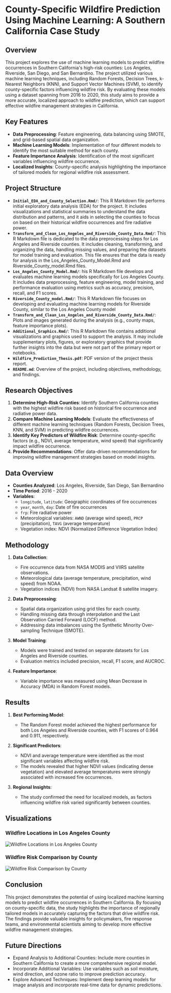 # County-Specific Wildfire Prediction Using Machine Learning: A Southern California Case Study

## Overview

This project explores the use of machine learning models to predict wildfire occurrences in Southern California's high-risk counties: Los Angeles, Riverside, San Diego, and San Bernardino. The project utilized various machine learning techniques, including Random Forests, Decision Trees, k-Nearest Neighbors (KNN), and Support Vector Machines (SVM), to identify county-specific factors influencing wildfire risk. By evaluating these models using a dataset spanning from 2016 to 2020, this study aims to provide a more accurate, localized approach to wildfire prediction, which can support effective wildfire management strategies in California.

## Key Features
- **Data Preprocessing**: Feature engineering, data balancing using SMOTE, and grid-based spatial data organization.
- **Machine Learning Models**: Implementation of four different models to identify the most suitable method for each county.
- **Feature Importance Analysis**: Identification of the most significant variables influencing wildfire occurrence.
- **Localized Insights**: County-specific analysis highlighting the importance of tailored models for regional wildfire risk assessment.

## Project Structure

- **`Initial_EDA_and_County_Selection.Rmd/`**: This R Markdown file performs initial exploratory data analysis (EDA) for the project. It includes visualizations and statistical summaries to understand the data distribution and patterns, and it aids in selecting the counties to focus on based on their historical wildfire occurrences and fire radiative power.
- **`Transform_and_Clean_Los_Angeles_and_Riverside_County_Data.Rmd/`**: This R Markdown file is dedicated to the data preprocessing steps for Los Angeles and Riverside counties. It includes cleaning, transforming, and organizing the data, handling missing values, and preparing the datasets for model training and evaluation. This file ensures that the data is ready for analysis in the Los_Angeles_County_Model.Rmd and Riverside_County_model.Rmd files.
- **`Los_Angeles_County_Model.Rmd/`**: his R Markdown file develops and evaluates machine learning models specifically for Los Angeles County. It includes data preprocessing, feature engineering, model training, and performance evaluation using metrics such as accuracy, precision, recall, and F1 scores.
- **`Riverside_County_model.Rmd/`**: This R Markdown file focuses on developing and evaluating machine learning models for Riverside County, similar to the Los Angeles County model
- **`Transform_and_Clean_Los_Angeles_and_Riverside_County_Data.Rmd/`**: Plots and images generated during the analysis (e.g., county maps, feature importance plots).
- **`Additional_Graphics.Rmd/`**: This R Markdown file contains additional visualizations and graphics used to support the analysis. It may include supplementary plots, figures, or exploratory graphics that provide further insights into the data but were not part of the primary report or notebooks.
- **`Wildfire_Prediction_Thesis.pdf`**: PDF version of the project thesis report.
- **`README.md`**: Overview of the project, including objectives, methodology, and findings.

## Research Objectives

1. **Determine High-Risk Counties**: Identify Southern California counties with the highest wildfire risk based on historical fire occurrence and radiative power data.
2. **Compare Machine Learning Models**: Evaluate the effectiveness of different machine learning techniques (Random Forests, Decision Trees, KNN, and SVM) in predicting wildfire occurrences.
3. **Identify Key Predictors of Wildfire Risk**: Determine county-specific factors (e.g., NDVI, average temperature, wind speed) that significantly impact wildfire occurrence.
4. **Provide Recommendations**: Offer data-driven recommendations for improving wildfire management strategies based on model insights.

## Data Overview

- **Counties Analyzed**: Los Angeles, Riverside, San Diego, San Bernardino
- **Time Period**: 2016 - 2020
- **Variables**: 
  - `longitude`, `latitude`: Geographic coordinates of fire occurrences
  - `year`, `month`, `day`: Date of fire occurrences
  - `frp`: Fire radiative power
  - Meteorological variables: `AWND` (average wind speed), `PRCP` (precipitation), `TAVG` (average temperature)
  - Vegetation index: NDVI (Normalized Difference Vegetation Index)

## Methodology

1. **Data Collection**:
   - Fire occurrence data from NASA MODIS and VIIRS satellite observations.
   - Meteorological data (average temperature, precipitation, wind speed) from NOAA.
   - Vegetation indices (NDVI) from NASA Landsat 8 satellite imagery.
  
2. **Data Preprocessing**:
   - Spatial data organization using grid tiles for each county.
   - Handling missing data through interpolation and the Last Observation Carried Forward (LOCF) method.
   - Addressing data imbalances using the Synthetic Minority Over-sampling Technique (SMOTE).

3. **Model Training**:
   - Models were trained and tested on separate datasets for Los Angeles and Riverside counties.
   - Evaluation metrics included precision, recall, F1 score, and AUCROC.

4. **Feature Importance**:
   - Variable importance was measured using Mean Decrease in Accuracy (MDA) in Random Forest models.

## Results

1. **Best Performing Model**:
   - The Random Forest model achieved the highest performance for both Los Angeles and Riverside counties, with F1 scores of 0.964 and 0.911, respectively.
   
2. **Significant Predictors**:
   - NDVI and average temperature were identified as the most significant variables affecting wildfire risk.
   - The models revealed that higher NDVI values (indicating dense vegetation) and elevated average temperatures were strongly associated with increased fire occurrences.

3. **Regional Insights**:
   - The study confirmed the need for localized models, as factors influencing wildfire risk varied significantly between counties.

## Visualizations

### Wildfire Locations in Los Angeles County
![Wildfire Locations in Los Angeles County](visualizations/la_county_map.png)

### Wildfire Risk Comparison by County
![Wildfire Risk Comparison by County](visualizations/wildfire_risk_comparison.png)

## Conclusion

This project demonstrates the potential of using localized machine learning models to predict wildfire occurrences in Southern California. By focusing on county-specific data, the study highlights the importance of regionally tailored models in accurately capturing the factors that drive wildfire risk. The findings provide valuable insights for policymakers, fire response teams, and environmental scientists aiming to develop more effective wildfire management strategies.

## Future Directions
- Expand Analysis to Additional Counties: Include more counties in Southern California to create a more comprehensive regional model.
- Incorporate Additional Variables: Use variables such as soil moisture, wind direction, and ozone ratio to improve prediction accuracy.
- Explore Advanced Techniques: Implement deep learning models for image analysis and incorporate real-time data for dynamic predictions.

